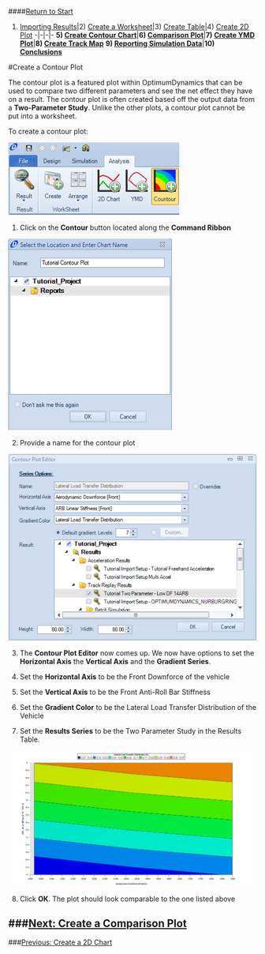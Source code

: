 ####[Return to Start](1_Tutorial_3.md)

1) [Importing Results](2_Importing_Results.md)|2) [Create a Worksheet](3_Create_Worksheet.md)|3) [Create Table](4_CreateTable.md)|4) [Create 2D Plot](5_2DChart.md)
-|-|-|-
__5) [Create Contour Chart](6_ContourChart.md)__|__6) [Comparison Plot](7_CompPlot.md)__|__7) [Create YMD Plot](8_YMDPlot.md)__|__8) [Create Track Map](9_TrackMap.md)__
__9) [Reporting Simulation Data](10_SimReport.md)__|__10) [Conclusions](11_Conclusion.md)__

#Create a Contour Plot

The contour plot is a featured plot within OptimumDynamics that can be used to compare two different parameters and see the net effect they have on a result. The contour plot is often created based off the output data from a __Two-Parameter Study__. Unlike the other plots, a contour plot cannot be put into a worksheet.

To create a contour plot:

![New Contour](../img/new_contour.png)

1) Click on the __Contour__ button located along the __Command Ribbon__

![Contour Name](../img/contour_name.png)

2) Provide a name for the contour plot

![Contour Editor](../img/contour_editor.png)

3) The __Contour Plot Editor__ now comes up. We now have options to set the __Horizontal Axis__ the __Vertical Axis__ and the __Gradient Series__.

4) Set the __Horizontal Axis__ to be the Front Downforce of the vehicle

5) Set the __Vertical Axis__ to be the Front Anti-Roll Bar Stiffness

6) Set the __Gradient Color__ to be the Lateral Load Transfer Distribution of the Vehicle

7) Set the __Results Series__ to be the Two Parameter Study in the Results Table.

![Contour Plot](../img/contour_plot.png)

8) Click __OK__. The plot should look comparable to the one listed above

###[Next: Create a Comparison Plot](7_CompPlot.md)
---
###[Previous: Create a 2D Chart](5_2DChart.md)